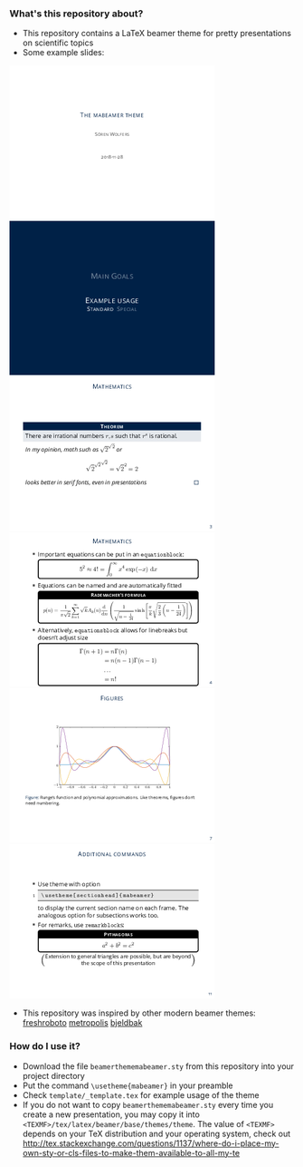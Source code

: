 ### What's this repository about? ###

* This repository contains a LaTeX beamer theme for pretty presentations on scientific topics
* Some example slides:

![ExampleSlide1](template/image-0.png)![ExampleSlide2](template/image-4.png)![ExampleSlide3](template/image-5.png)![ExampleSlide4](template/image-6.png)![ExampleSlide5](template/image-9.png)![ExampleSlide6](template/image-14.png)

* This repository was inspired by other modern beamer themes: [freshroboto](https://github.com/sunzhida/freshroboto-beamer-theme) [metropolis](https://github.com/matze/mtheme) [bjeldbak](https://github.com/martinbjeldbak/beamertheme-bjeldbak)

### How do I use it? ###

* Download the file `beamerthememabeamer.sty` from this repository into your project directory
* Put the command `\usetheme{mabeamer}` in your preamble
* Check `template/_template.tex` for example usage of the theme
* If you do not want to copy `beamerthememabeamer.sty` every time you create a new presentation, you may copy it into `<TEXMF>/tex/latex/beamer/base/themes/theme`. The value of `<TEXMF>` depends on your TeX distribution and your operating system, check out http://tex.stackexchange.com/questions/1137/where-do-i-place-my-own-sty-or-cls-files-to-make-them-available-to-all-my-te
